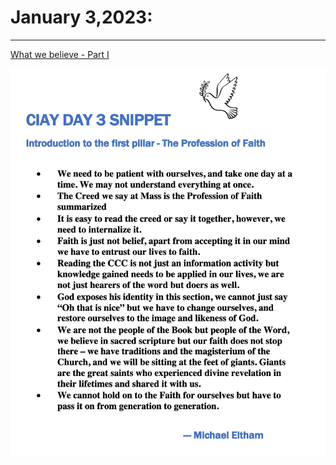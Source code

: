 # January 3,2023:

---

[What we believe - Part I](https://www.youtube.com/watch?v=lChGowdD7ZQ)

![Day 3 Snippet](https://github.com/fernal73/CIAY/blob/main/January/jpgs/Day3Snippet.jpg?raw=true)
